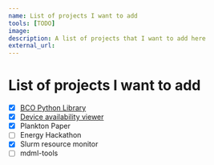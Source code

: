 ```yaml
---
name: List of projects I want to add
tools: [TODO]
image:
description: A list of projects that I want to add here
external_url: 
---
```


# List of projects I want to add

- [x] [BCO Python Library](https://barbados.mpimet.mpg.de/bcoweb/systems/BCO_python_doc/intro.html)
- [x] [Device availability viewer](http://bcoweb.mpimet.mpg.de/systems/data_availability/DeviceAvailability.html)
- [x] Plankton Paper
- [ ] Energy Hackathon
- [x] Slurm resource monitor
- [ ] mdml-tools